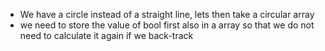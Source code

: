 - We have a circle instead of a straight line, lets then take a circular array
- we need to store the value of bool first also in a array so that we do not need to calculate it again if we back-track